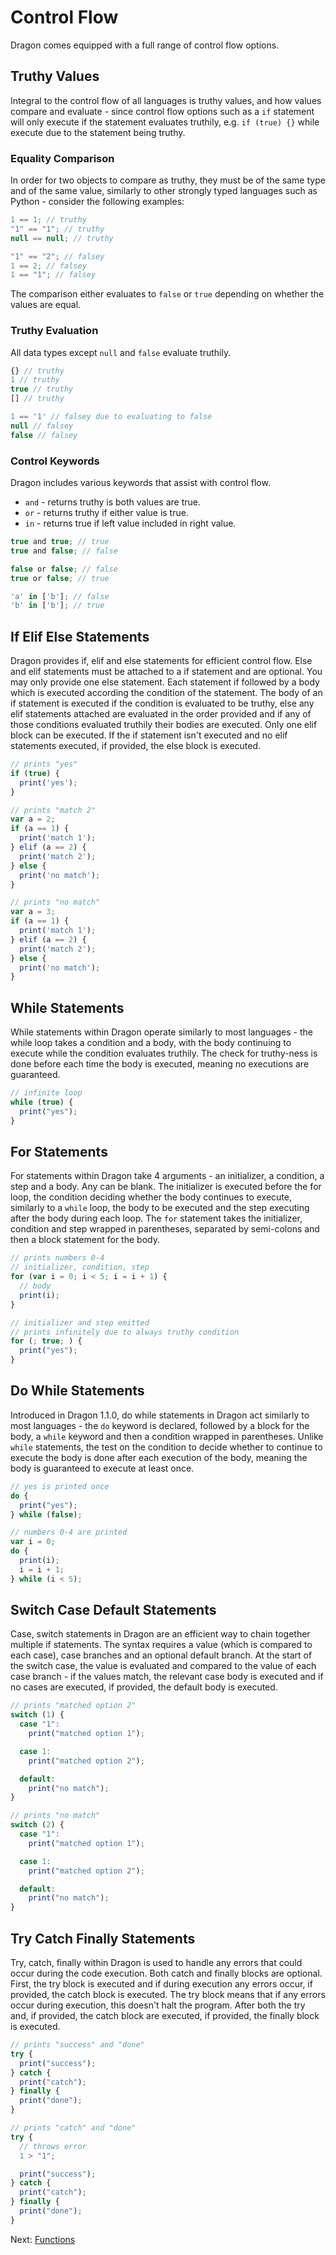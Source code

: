 # Control Flow

Dragon comes equipped with a full range of control flow options.

## Truthy Values

Integral to the control flow of all languages is truthy values, and how values compare and evaluate - since control flow options such as a `if` statement will only execute if the statement evaluates truthily, e.g. `if (true) {}` while execute due to the statement being truthy.

### Equality Comparison

In order for two objects to compare as truthy, they must be of the same type and of the same value, similarly to other strongly typed languages such as Python - consider the following examples:

```js
1 == 1; // truthy
"1" == "1"; // truthy
null == null; // truthy

"1" == "2"; // falsey
1 == 2; // falsey
1 == "1"; // falsey
```

The comparison either evaluates to `false` or `true` depending on whether the values are equal.

### Truthy Evaluation

All data types except `null` and `false` evaluate truthily.

```js
{} // truthy
1 // truthy
true // truthy
[] // truthy

1 == '1' // falsey due to evaluating to false
null // falsey
false // falsey
```

### Control Keywords

Dragon includes various keywords that assist with control flow.

- `and` - returns truthy is both values are true.
- `or` - returns truthy if either value is true.
- `in` - returns true if left value included in right value.

```js
true and true; // true
true and false; // false

false or false; // false
true or false; // true

'a' in ['b']; // false
'b' in ['b']; // true
```

## If Elif Else Statements

Dragon provides if, elif and else statements for efficient control flow. Else and elif statements must be attached to a if statement and are optional. You may only provide one else statement. Each statement if followed by a body which is executed according the condition of the statement. The body of an if statement is executed if the condition is evaluated to be truthy, else any elif statements attached are evaluated in the order provided and if any of those conditions evaluated truthily their bodies are executed. Only one elif block can be executed. If the if statement isn't executed and no elif statements executed, if provided, the else block is executed.

```js
// prints "yes"
if (true) {
  print('yes');
}

// prints "match 2"
var a = 2;
if (a == 1) {
  print('match 1');
} elif (a == 2) {
  print('match 2');
} else {
  print('no match');
}

// prints "no match"
var a = 3;
if (a == 1) {
  print('match 1');
} elif (a == 2) {
  print('match 2');
} else {
  print('no match');
}
```

## While Statements

While statements within Dragon operate similarly to most languages - the while loop takes a condition and a body, with the body continuing to execute while the condition evaluates truthily. The check for truthy-ness is done before each time the body is executed, meaning no executions are guaranteed.

```js
// infinite loop
while (true) {
  print("yes");
}
```

## For Statements

For statements within Dragon take 4 arguments - an initializer, a condition, a step and a body. Any can be blank. The initializer is executed before the for loop, the condition deciding whether the body continues to execute, similarly to a `while` loop, the body to be executed and the step executing after the body during each loop. The `for` statement takes the initializer, condition and step wrapped in parentheses, separated by semi-colons and then a block statement for the body.

```js
// prints numbers 0-4
// initializer, condition, step
for (var i = 0; i < 5; i = i + 1) {
  // body
  print(i);
}

// initializer and step emitted
// prints infinitely due to always truthy condition
for (; true; ) {
  print("yes");
}
```

## Do While Statements

Introduced in Dragon 1.1.0, do while statements in Dragon act similarly to most languages - the `do` keyword is declared, followed by a block for the body, a `while` keyword and then a condition wrapped in parentheses. Unlike `while` statements, the test on the condition to decide whether to continue to execute the body is done after each execution of the body, meaning the body is guaranteed to execute at least once.

```js
// yes is printed once
do {
  print("yes");
} while (false);

// numbers 0-4 are printed
var i = 0;
do {
  print(i);
  i = i + 1;
} while (i < 5);
```

## Switch Case Default Statements

Case, switch statements in Dragon are an efficient way to chain together multiple if statements. The syntax requires a value (which is compared to each case), case branches and an optional default branch. At the start of the switch case, the value is evaluated and compared to the value of each case branch - if the values match, the relevant case body is executed and if no cases are executed, if provided, the default body is executed.

```js
// prints "matched option 2"
switch (1) {
  case "1":
    print("matched option 1");

  case 1:
    print("matched option 2");

  default:
    print("no match");
}

// prints "no match"
switch (2) {
  case "1":
    print("matched option 1");

  case 1:
    print("matched option 2");

  default:
    print("no match");
}
```

## Try Catch Finally Statements

Try, catch, finally within Dragon is used to handle any errors that could occur during the code execution. Both catch and finally blocks are optional. First, the try block is executed and if during execution any errors occur, if provided, the catch block is executed. The try block means that if any errors occur during execution, this doesn't halt the program. After both the try and, if provided, the catch block are executed, if provided, the finally block is executed.

```js
// prints "success" and "done"
try {
  print("success");
} catch {
  print("catch");
} finally {
  print("done");
}

// prints "catch" and "done"
try {
  // throws error
  1 > "1";

  print("success");
} catch {
  print("catch");
} finally {
  print("done");
}
```

Next: [Functions](./functions.md)
